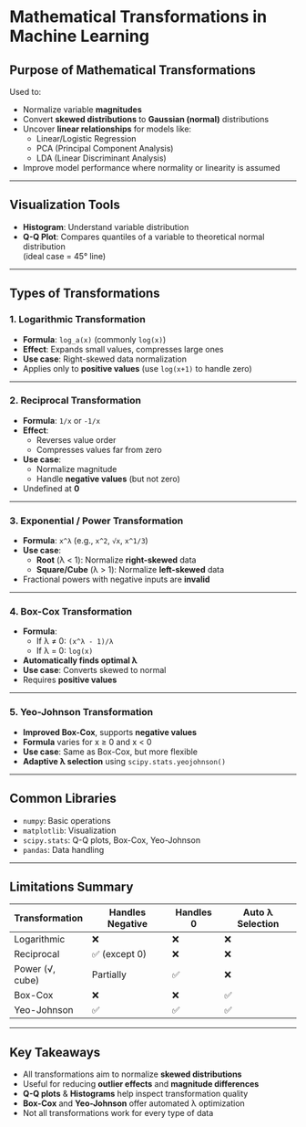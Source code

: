 # Mathematical Transformations in Machine Learning

##  Purpose of Mathematical Transformations

Used to:
- Normalize variable **magnitudes**
- Convert **skewed distributions** to **Gaussian (normal)** distributions
- Uncover **linear relationships** for models like:
  - Linear/Logistic Regression
  - PCA (Principal Component Analysis)
  - LDA (Linear Discriminant Analysis)
- Improve model performance where normality or linearity is assumed

---

## Visualization Tools

- **Histogram**: Understand variable distribution
- **Q-Q Plot**: Compares quantiles of a variable to theoretical normal distribution  
  (ideal case = 45° line)

---

## Types of Transformations

### 1. Logarithmic Transformation
- **Formula**: `log_a(x)` (commonly `log(x)`)
- **Effect**: Expands small values, compresses large ones
- **Use case**: Right-skewed data normalization
-  Applies only to **positive values** (use `log(x+1)` to handle zero)

---

### 2. Reciprocal Transformation
- **Formula**: `1/x` or `-1/x`
- **Effect**:
  - Reverses value order
  - Compresses values far from zero
- **Use case**:
  - Normalize magnitude
  - Handle **negative values** (but not zero)
-  Undefined at **0**

---

### 3. Exponential / Power Transformation
- **Formula**: `x^λ` (e.g., `x^2`, `√x`, `x^1/3`)
- **Use case**:
  - **Root** (λ < 1): Normalize **right-skewed** data
  - **Square/Cube** (λ > 1): Normalize **left-skewed** data
-  Fractional powers with negative inputs are **invalid**

---

### 4. Box-Cox Transformation
- **Formula**:
  - If λ ≠ 0: `(x^λ - 1)/λ`
  - If λ = 0: `log(x)`
- **Automatically finds optimal λ**
- **Use case**: Converts skewed to normal
- Requires **positive values**

---

### 5. Yeo-Johnson Transformation
- **Improved Box-Cox**, supports **negative values**
- **Formula** varies for x ≥ 0 and x < 0
- **Use case**: Same as Box-Cox, but more flexible
- **Adaptive λ selection** using `scipy.stats.yeojohnson()`

---

## Common Libraries
- `numpy`: Basic operations
- `matplotlib`: Visualization
- `scipy.stats`: Q-Q plots, Box-Cox, Yeo-Johnson
- `pandas`: Data handling

---

## Limitations Summary

| Transformation      | Handles Negative | Handles 0 | Auto λ Selection |
|---------------------|------------------|-----------|------------------|
| Logarithmic         | ❌               | ❌        | ❌               |
| Reciprocal          | ✅ (except 0)     | ❌        | ❌               |
| Power (√, cube)     | Partially        | ✅        | ❌               |
| Box-Cox             | ❌               | ❌        | ✅               |
| Yeo-Johnson         | ✅               | ✅        | ✅               |

---

## Key Takeaways
- All transformations aim to normalize **skewed distributions**
- Useful for reducing **outlier effects** and **magnitude differences**
- **Q-Q plots** & **Histograms** help inspect transformation quality
- **Box-Cox** and **Yeo-Johnson** offer automated λ optimization
- Not all transformations work for every type of data
